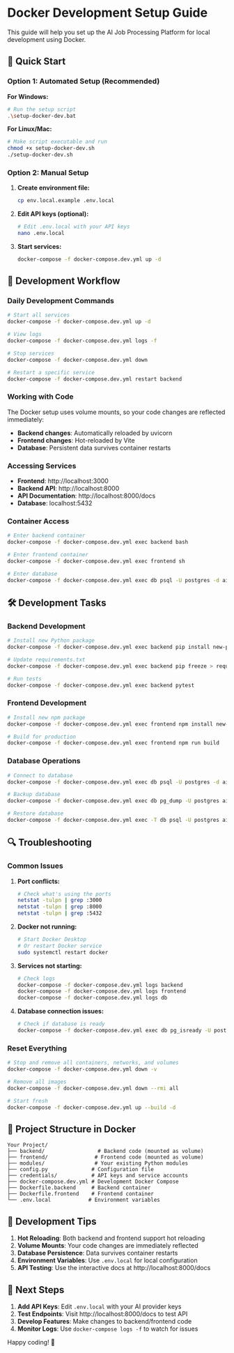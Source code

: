 # Docker Development Setup Guide

This guide will help you set up the AI Job Processing Platform for local development using Docker.

## 🚀 Quick Start

### Option 1: Automated Setup (Recommended)

**For Windows:**
```bash
# Run the setup script
.\setup-docker-dev.bat
```

**For Linux/Mac:**
```bash
# Make script executable and run
chmod +x setup-docker-dev.sh
./setup-docker-dev.sh
```

### Option 2: Manual Setup

1. **Create environment file:**
   ```bash
   cp env.local.example .env.local
   ```

2. **Edit API keys (optional):**
   ```bash
   # Edit .env.local with your API keys
   nano .env.local
   ```

3. **Start services:**
   ```bash
   docker-compose -f docker-compose.dev.yml up -d
   ```

## 🔧 Development Workflow

### Daily Development Commands

```bash
# Start all services
docker-compose -f docker-compose.dev.yml up -d

# View logs
docker-compose -f docker-compose.dev.yml logs -f

# Stop services
docker-compose -f docker-compose.dev.yml down

# Restart a specific service
docker-compose -f docker-compose.dev.yml restart backend
```

### Working with Code

The Docker setup uses volume mounts, so your code changes are reflected immediately:

- **Backend changes**: Automatically reloaded by uvicorn
- **Frontend changes**: Hot-reloaded by Vite
- **Database**: Persistent data survives container restarts

### Accessing Services

- **Frontend**: http://localhost:3000
- **Backend API**: http://localhost:8000
- **API Documentation**: http://localhost:8000/docs
- **Database**: localhost:5432

### Container Access

```bash
# Enter backend container
docker-compose -f docker-compose.dev.yml exec backend bash

# Enter frontend container
docker-compose -f docker-compose.dev.yml exec frontend sh

# Enter database
docker-compose -f docker-compose.dev.yml exec db psql -U postgres -d ai_job_platform
```

## 🛠️ Development Tasks

### Backend Development

```bash
# Install new Python package
docker-compose -f docker-compose.dev.yml exec backend pip install new-package

# Update requirements.txt
docker-compose -f docker-compose.dev.yml exec backend pip freeze > requirements.txt

# Run tests
docker-compose -f docker-compose.dev.yml exec backend pytest
```

### Frontend Development

```bash
# Install new npm package
docker-compose -f docker-compose.dev.yml exec frontend npm install new-package

# Build for production
docker-compose -f docker-compose.dev.yml exec frontend npm run build
```

### Database Operations

```bash
# Connect to database
docker-compose -f docker-compose.dev.yml exec db psql -U postgres -d ai_job_platform

# Backup database
docker-compose -f docker-compose.dev.yml exec db pg_dump -U postgres ai_job_platform > backup.sql

# Restore database
docker-compose -f docker-compose.dev.yml exec -T db psql -U postgres ai_job_platform < backup.sql
```

## 🔍 Troubleshooting

### Common Issues

1. **Port conflicts:**
   ```bash
   # Check what's using the ports
   netstat -tulpn | grep :3000
   netstat -tulpn | grep :8000
   netstat -tulpn | grep :5432
   ```

2. **Docker not running:**
   ```bash
   # Start Docker Desktop
   # Or restart Docker service
   sudo systemctl restart docker
   ```

3. **Services not starting:**
   ```bash
   # Check logs
   docker-compose -f docker-compose.dev.yml logs backend
   docker-compose -f docker-compose.dev.yml logs frontend
   docker-compose -f docker-compose.dev.yml logs db
   ```

4. **Database connection issues:**
   ```bash
   # Check if database is ready
   docker-compose -f docker-compose.dev.yml exec db pg_isready -U postgres
   ```

### Reset Everything

```bash
# Stop and remove all containers, networks, and volumes
docker-compose -f docker-compose.dev.yml down -v

# Remove all images
docker-compose -f docker-compose.dev.yml down --rmi all

# Start fresh
docker-compose -f docker-compose.dev.yml up --build -d
```

## 📁 Project Structure in Docker

```
Your Project/
├── backend/                 # Backend code (mounted as volume)
├── frontend/               # Frontend code (mounted as volume)
├── modules/                # Your existing Python modules
├── config.py              # Configuration file
├── credentials/           # API keys and service accounts
├── docker-compose.dev.yml # Development Docker Compose
├── Dockerfile.backend     # Backend container
├── Dockerfile.frontend    # Frontend container
└── .env.local            # Environment variables
```

## 🎯 Development Tips

1. **Hot Reloading**: Both backend and frontend support hot reloading
2. **Volume Mounts**: Your code changes are immediately reflected
3. **Database Persistence**: Data survives container restarts
4. **Environment Variables**: Use `.env.local` for local configuration
5. **API Testing**: Use the interactive docs at http://localhost:8000/docs

## 🚀 Next Steps

1. **Add API Keys**: Edit `.env.local` with your AI provider keys
2. **Test Endpoints**: Visit http://localhost:8000/docs to test API
3. **Develop Features**: Make changes to backend/frontend code
4. **Monitor Logs**: Use `docker-compose logs -f` to watch for issues

Happy coding! 🎉





